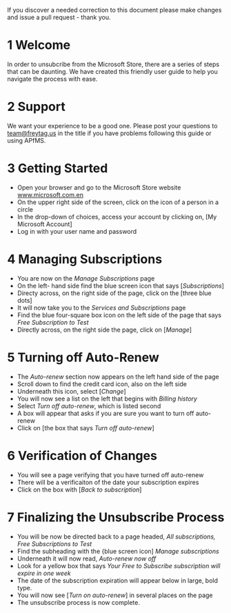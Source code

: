 

If you discover a needed correction to this document please make changes and issue a pull request - thank you.

# 1 Welcome 
In order to unsubcribe from the Microsoft Store, there are a series of steps that can be daunting. We have created this friendly user guide to help you navigate the process with ease. 

# 2 Support
We want your experience to be a good one.  Please post your questions to team@freytag.us in the title if you have problems following this guide or using APfMS.  

# 3 Getting Started
- Open your browser and go to the Microsoft Store website www.microsoft.com.en 
- On the upper right side of the screen, click on the icon of a person in a circle
- In the drop-down of choices, access your account by clicking on, [My Microsoft Account]
- Log in with your user name and password
  
# 4 Managing Subscriptions
- You are now on the *Manage Subscriptions* page
- On the left- hand side find the blue screen icon that says [*Subscriptions*]
- Directy across, on the right side of the page, click on the [three blue dots]
- It will now take you to the *Services and Subscriptions* page
- Find the blue four-square box icon on the left side of the page that says *Free Subscription to Test*
- Directly across, on the right side the page, click on [*Manage*]
  
# 5 Turning off Auto-Renew
- The *Auto-renew* section now appears on the left hand side of the page
- Scroll down to find the credit card icon, also on the left side
- Underneath this icon, select [*Change*]
- You will now see a list on the left that begins with *Billing history*
- Select *Turn off auto-renew*, which is listed second
- A box will appear that asks if you are sure you want to turn off auto-renew
- Click on [the box that says *Turn off auto-renew*]
  
# 6 Verification of Changes
- You will see a page verifying that you have turned off auto-renew
- There will be a verificaiton of the date your subscription expires
- Click on the box with [*Back to subscription*]
  
# 7 Finalizing the Unsubscribe Process
- You will be now be directed back to a page headed, *All subscriptions, Free Subscriptions to Test*
- Find the subheading with the {blue screen icon] *Manage subscriptions*
- Underneath it will now read, *Auto-renew now off*
- Look for a yellow box that says *Your Free to Subscribe subscription will expire in one week*
- The date of the subscription expiration will appear below in large, bold type.
- You will now see [*Turn on auto-renew*] in several places on the page
- The unsubscribe process is now complete.
  
